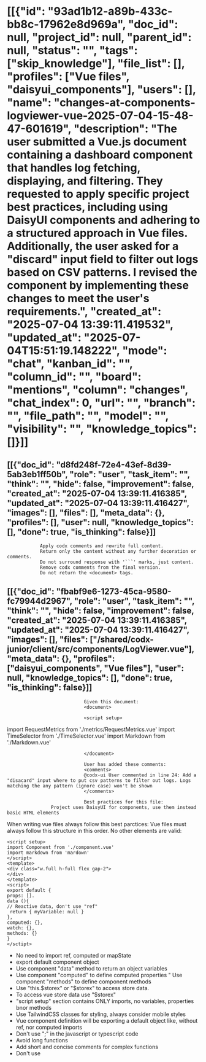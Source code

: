 # [[{"id": "93ad1b12-a89b-433c-bb8c-17962e8d969a", "doc_id": null, "project_id": null, "parent_id": null, "status": "", "tags": ["skip_knowledge"], "file_list": [], "profiles": ["Vue files", "daisyui_components"], "users": [], "name": "changes-at-components-logviewer-vue-2025-07-04-15-48-47-601619", "description": "The user submitted a Vue.js document containing a dashboard component that handles log fetching, displaying, and filtering. They requested to apply specific project best practices, including using DaisyUI components and adhering to a structured approach in Vue files. Additionally, the user asked for a \"discard\" input field to filter out logs based on CSV patterns. I revised the component by implementing these changes to meet the user's requirements.", "created_at": "2025-07-04 13:39:11.419532", "updated_at": "2025-07-04T15:51:19.148222", "mode": "chat", "kanban_id": "", "column_id": "", "board": "mentions", "column": "changes", "chat_index": 0, "url": "", "branch": "", "file_path": "", "model": "", "visibility": "", "knowledge_topics": []}]]
## [[{"doc_id": "d8fd248f-72e4-43ef-8d39-5ab3eb1ff50b", "role": "user", "task_item": "", "think": "", "hide": false, "improvement": false, "created_at": "2025-07-04 13:39:11.416385", "updated_at": "2025-07-04 13:39:11.416427", "images": [], "files": [], "meta_data": {}, "profiles": [], "user": null, "knowledge_topics": [], "done": true, "is_thinking": false}]]

                Apply codx comments and rewrite full content.
                Return only the content without any further decoration or comments.
                Do not surround response with '```' marks, just content.
                Remove codx comments from the final version. 
                Do not return the <document> tags.
                
## [[{"doc_id": "fbabf9e6-1273-45ca-9580-fc79944d2967", "role": "user", "task_item": "", "think": "", "hide": false, "improvement": false, "created_at": "2025-07-04 13:39:11.416385", "updated_at": "2025-07-04 13:39:11.416427", "images": [], "files": ["/shared/codx-junior/client/src/components/LogViewer.vue"], "meta_data": {}, "profiles": ["daisyui_components", "Vue files"], "user": null, "knowledge_topics": [], "done": true, "is_thinking": false}]]

                                Given this document:
                                <document>
                                
                                <script setup>
import RequestMetrics from './metrics/RequestMetrics.vue'
import TimeSelector from './TimeSelector.vue'
import Markdown from './Markdown.vue'
</script>

<template>
  <div class="px-2 pt-4 gap-2 w-full max-w-full overflow-auto flex flex-col relative">
    <header class="flex flex-row justify-between items-center">
      <h1 class="text-xl font-semibold">Dashboard</h1>
      <div class="flex gap-2 items-center">
        <button class="btn btn-sm" @click="clearLogs">
          <i class="fa-solid fa-trash-can"></i>
        </button>
        <button class="btn btn-sm" @click="fetchLogs">
          <i class="fa-solid fa-rotate"></i>
        </button>
        <label class="flex items-center space-x-2">
          <input type="checkbox" v-model="autoRefresh" class="checkbox checkbox-xs" />
          <span>Auto-refresh</span>
        </label>
        <div class="grow"></div>
        <div>
          <input class="input input-xs w-10" v-model="tailSize" />
        @codx-ok, please-wait...: Add a "disacard" input where to put csv patterns to filter out logs. Logs matching the any pattern (ignore case) won't be shown
        </div>
        <div class="px-2">({{ filteredLogs.length }})</div>
      </div>
    </header>
    <div class="grid grid-cols-4 gap-1 my-2">
      <div 
        v-for="module in visibleModules" 
        :key="module" 
        @click="toggleModuleVisible(module)"
        :style="{ color: $ui.colorsMap[module] }"
        :class="['click badge badge-sm', logModules[module]?.visible ? 'border border-white': 'badge-outline']"
      >
        {{ module }}
      </div>
      <div 
        v-for="module in profilerModuleFilter" 
        :key="module" 
        @click="toggleProfilerVisible(module)"
        :style="{ color: $ui.colorsMap[module] }"
        :class="['click badge badge-sm', logModules[module]?.visible ? 'border border-white': 'badge-outline']"
      >
        {{ module }}
      </div>
    </div>
    <div class="grow overflow-auto flex flex-col">
      <div class="p-2" v-if="showMetrics">
        <RequestMetrics :title="'Requests'" :subtitle="'Requests path'"
          @filter-module="toggleProfilerVisible"
          :logs="requestLogs" class="mb-6" />
        <RequestMetrics :title="'Profiler'" :subtitle="'Method'"
          @filter-module="toggleProfilerVisible"
          :logs="profilerLogs" class="mb-6" />
      </div>
      <header class="flex flex-row justify-between items-center">
        <div class="flex gap-1 items-center">
          <select v-model="selectedLog" @change="onLogChange" class="border select-xs rounded w-1/3">
            <option v-for="log in logNames" :key="log" :value="log">{{ log }}</option>
          </select>
          <label class="input input-xs input-bordered flex items-center gap-2">
            <input type="text" class="grow" placeholder="Search" v-model="filter" @keydown.enter="applyFilter" />
            <span v-if="filter">{{ matchCount }}</span>
            <span class="click" @click="clearFilter" v-if="filter"><i class="fa-regular fa-circle-xmark"></i></span>
            <span @click="applyFilter" v-else>
              <i class="fa-solid fa-magnifying-glass"></i>
            </span>
            <span class="click" @click="ignorePattern">
              <i class="fa-regular fa-eye-slash"></i>
            </span>
          </label>
        </div>
        <div class="grow"></div>
      </header>
      <div class="grow my-2 flex flex-col overflow-auto" style="height:600px" ref="logView">
        <div class="w-full mb-1 text-wrap flex gap-4" v-for="log in rawLogs" :key="log"
          :class="logClasses(log)"
          ref="logView"
        >
          <pre class="w- px-2 py-1 shrink-0 overflow-hidden bg-base-200">
            {{ log.split(']:')[0].replace(/\] /g, "]\n") }}
          </pre>
          <pre class="grow text-wrap">
            {{ log.split(']:')[1] }}
          </pre>
        </div>
        <div class="h-20 text-primary animate-pulse w-full">
          ...
        </div>
      </div>
    </div>
  </div>
</template>

<script>
export default {
  data() {
    return {
      rawLogs: [],
      showMetrics: false,
      showTimeFilter: false,
      selectedLog: '',
      logs: [],
      autoRefresh: false,
      logNames: [],
      filter: null,
      logModules: {},
      visibleModules: [],
      profilerModuleFilter: [],
      tailSize: 100,
      logLevelColors: {
        "INFO": "text-success",
        "DEBUG": "text-blue-600",
        "ERROR": "text-error",
        "WARNING": "text-warning"
      },
      timeSelection: null
    }
  },
  watch: {
    autoRefresh(newVal) {
      if (newVal) {
        this.fetchLogs()
      }
    }
  },
  computed: {
    logTimes() {
      return new Set(this.logs.map(l => l.timestamp.split(",")[0]))
    },
    distinctModules() {
      return [...new Set(this.logs.map(log => log.module))]
    },
    filteredLogs() {
      const isLogVisible = log => {
        if (log.hidden || log.data.url?.includes("/api/logs")) {
          return false
        }
        if (this.timeSelection) {
          const { start, end } = this.timeSelection
          if ((start && log.timestamp < start) || (end && log.timestamp > end)) {
            return false
          }
        }
        if (this.profilerModuleFilter.length) {
          return this.profilerModuleFilter.includes(
            `${log.data?.profiler?.module}.${log.data?.profiler?.method}`) 
        }
        if (this.visibleModules.length) {
          return this.visibleModules.includes(log.module)
        }
        return true
      }
      return this.logs?.filter(isLogVisible)
    },
    requestLogs() {
      return this.logs.filter(log => log.data.request)
                      .map(({ timestamp, data: { request: { url, time_taken }}}) => ({ timestamp, path: new URL(url).pathname , time_taken }))
    },
    profilerLogs() {
      return []
      this.filteredLogs.filter(log => log.data.profiler)
                      .map(({ timestamp, data: { profiler: { module, method, time_taken }}}) => 
                                            ({ timestamp, path: `${module}.${method}` , time_taken }))
    },
    matchCount() {
      return this.filter ? 
          this.rawLogs?.filter(this.isFilterMatch.bind(this)).length : 0
    }
  },
  methods: {
    toggleModuleVisible(module) {
      const ix = this.visibleModules.indexOf(module)
      if (ix !== -1) {
        this.visibleModules.splice(ix, 1)
      } else {
        this.visibleModules.push(module)
      }
    },
    toggleTimeFilter() {
      this.showTimeFilter = !this.showTimeFilter
    },
    colorMap() {
      const modules = new Set()
      this.logs.forEach(log => {
        if (log.module) {
          modules.add(log.module)
        }
      })
      const colors = this.$ui.colorsMap
      const newModules = [...modules].filter(m => !colors[m])
      if (newModules) {
        newModules.forEach(module => {
          colors[module] = `#${Math.floor(Math.random() * 16777215).toString(16)}`
        })
        this.$ui.setColorsMap(colors)
      }
      return this.$ui.colorsMap
    },
    async fetchLogNames() {
      try {
        this.logNames = await this.$storex.api.logs.list()
        if (this.logNames.length) {
          this.selectedLog = this.logNames[0]
          this.fetchLogs()
        }
      } catch (error) {
        console.error('Error fetching log names:', error)
      }
    },
    async fetchLogs() {
      const data = await this.$storex.api.logs.read(this.selectedLog, this.tailSize)
      if (!this.autoRefresh) {
        this.rawLogs = []
      }
      this.rawLogs = [
        ...this.rawLogs,
        ...data.filter(l => !this.rawLogs.includes(l))
      ]
      if (this.autoRefresh) {
        setTimeout(() => this.fetchLogs(), 3000)
      }

      // Check if the bottom element is visible, then scroll the parent container
      const {
        scrollTop,
        clientHeight,
        scrollHeight 
      } = this.$refs.logView
      if (scrollTop + clientHeight >= scrollHeight - 1) {
        setTimeout(() => this.scrollToBottom(), 100)
      }
    },
    clearLogs() {
      this.rawLogs = []
    },
    onLogChange() {
      this.clearLogs()
      this.fetchLogs()
    },
    scrollToBottom() {
      const { logView } = this.$refs
      if (logView) {
        logView.scrollTop = logView.scrollHeight
      }
      this.$el.scrollTop = this.$el.scrollHeight
    },
    isFilterMatch(log) {
      return log.toLowerCase().includes(this.filter.toLowerCase())
    },
    logClasses(log) {
      if (!this.filter) {
        return ""
      }
      return this.isFilterMatch(log) ? "": "opacity-20"
    },
    ignorePattern() {
      this.$projects.addLogIgnore(this.filter?.toLowerCase())
      this.filter = null
    },
    applyFilter() {
    },
    clearFilter() {
      this.filter = null
      this.applyFilter()
    },
    toggleProfilerVisible(module) {
      if (this.profilerModuleFilter.includes(module)) {
        this.profilerModuleFilter.splice(this.profilerModuleFilter.indexOf(module), 1)
      } else {
        this.profilerModuleFilter.push(module)
      }
    },
    onTimeSelectorChanged(selection) {
      this.timeSelection = selection
    }
  },
  mounted() {
    this.fetchLogNames()
  },
  beforeUnmount() {
    this.autoRefresh = false
  }
}
</script>
                                
                                </document>
                                
                                User has added these comments:
                                <comments>
                                @codx-ui User commented in line 24: Add a "disacard" input where to put csv patterns to filter out logs. Logs matching the any pattern (ignore case) won't be shown
                                </comments>

                                Best practices for this file:
                    Project uses DaisyUI for components, use them instead basic HTML elements
When writing vue files always follow this best parctices:
Vue files must always follow this structure in this order.
No other elements are valid:
```example vue file
<script setup>
import Component from './component.vue'
import markdown from 'mardown'
</script>
<template>
<div class="w.full h-full flex gap-2">
</div>
</template>
<script>
export default {
props: [].
data (){
// Reactive data, don't use "ref"
 return { myVariable: null }
},
computed: {},
watch: {},
methods: {}
}
</sctipt>
```
* No need to import ref, computed or mapState 
* export default component object
* Use component "data" method to return an object variables
* Use component "computed" to define computed properties
" Use component "methods" to define component methods 
* Use "this.$storex" or "$storex" to access store data.
* To access vue store data use "$storex"
* "script setup" section contains ONLY imports, no variables, properties bnor methods
* Use TailwindCSS classes for styling, always consider mobile styles
* Vue component definition will be exporting a default object like, without ref, nor computed imports
* Don't use ";" in the javascript or typescript code
* Avoid long functions
* Add short and concise comments for complex functions
* Don't use <style> elements, use TailWindCSS classes
                    
                                
## [[{"doc_id": "7a594e72-1ea4-4785-af4a-537246bad9f5", "role": "assistant", "task_item": "", "think": null, "hide": false, "improvement": false, "created_at": "2025-07-04 13:39:11.416385", "updated_at": "2025-07-04 13:39:11.416427", "images": [], "files": [], "meta_data": {"time_taken": 148.43106865882874, "first_chunk_time_taken": 0.00014662742614746094, "model": "gpt-4o"}, "profiles": ["daisyui_components", "Vue files"], "user": null, "knowledge_topics": [], "done": true, "is_thinking": null}]]
<script setup>
import RequestMetrics from './metrics/RequestMetrics.vue'
import TimeSelector from './TimeSelector.vue'
import Markdown from './Markdown.vue'
</script>

<template>
  <div class="px-2 pt-4 gap-2 w-full max-w-full overflow-auto flex flex-col relative">
    <header class="flex flex-row justify-between items-center">
      <h1 class="text-xl font-semibold">Dashboard</h1>
      <div class="flex gap-2 items-center">
        <button class="btn btn-sm" @click="clearLogs">
          <i class="fa-solid fa-trash-can"></i>
        </button>
        <button class="btn btn-sm" @click="fetchLogs">
          <i class="fa-solid fa-rotate"></i>
        </button>
        <label class="flex items-center space-x-2">
          <input type="checkbox" v-model="autoRefresh" class="checkbox checkbox-xs" />
          <span>Auto-refresh</span>
        </label>
        <div class="grow"></div>
        <div>
          <input class="input input-xs w-10" v-model="tailSize" />
          <input class="input input-xs w-full" placeholder="CSV patterns to discard" v-model="discardPatterns" />
        </div>
        <div class="px-2">({{ filteredLogs.length }})</div>
      </div>
    </header>
    <div class="grid grid-cols-4 gap-1 my-2">
      <div 
        v-for="module in visibleModules" 
        :key="module" 
        @click="toggleModuleVisible(module)"
        :style="{ color: $ui.colorsMap[module] }"
        :class="['click badge badge-sm', logModules[module]?.visible ? 'border border-white': 'badge-outline']"
      >
        {{ module }}
      </div>
      <div 
        v-for="module in profilerModuleFilter" 
        :key="module" 
        @click="toggleProfilerVisible(module)"
        :style="{ color: $ui.colorsMap[module] }"
        :class="['click badge badge-sm', logModules[module]?.visible ? 'border border-white': 'badge-outline']"
      >
        {{ module }}
      </div>
    </div>
    <div class="grow overflow-auto flex flex-col">
      <div class="p-2" v-if="showMetrics">
        <RequestMetrics :title="'Requests'" :subtitle="'Requests path'"
          @filter-module="toggleProfilerVisible"
          :logs="requestLogs" class="mb-6" />
        <RequestMetrics :title="'Profiler'" :subtitle="'Method'"
          @filter-module="toggleProfilerVisible"
          :logs="profilerLogs" class="mb-6" />
      </div>
      <header class="flex flex-row justify-between items-center">
        <div class="flex gap-1 items-center">
          <select v-model="selectedLog" @change="onLogChange" class="border select-xs rounded w-1/3">
            <option v-for="log in logNames" :key="log" :value="log">{{ log }}</option>
          </select>
          <label class="input input-xs input-bordered flex items-center gap-2">
            <input type="text" class="grow" placeholder="Search" v-model="filter" @keydown.enter="applyFilter" />
            <span v-if="filter">{{ matchCount }}</span>
            <span class="click" @click="clearFilter" v-if="filter"><i class="fa-regular fa-circle-xmark"></i></span>
            <span @click="applyFilter" v-else>
              <i class="fa-solid fa-magnifying-glass"></i>
            </span>
            <span class="click" @click="ignorePattern">
              <i class="fa-regular fa-eye-slash"></i>
            </span>
          </label>
        </div>
        <div class="grow"></div>
      </header>
      <div class="grow my-2 flex flex-col overflow-auto" style="height:600px" ref="logView">
        <div class="w-full mb-1 text-wrap flex gap-4" v-for="log in rawLogs" :key="log"
          :class="logClasses(log)"
          ref="logView"
        >
          <pre class="w- px-2 py-1 shrink-0 overflow-hidden bg-base-200">
            {{ log.split(']:')[0].replace(/\] /g, "]\n") }}
          </pre>
          <pre class="grow text-wrap">
            {{ log.split(']:')[1] }}
          </pre>
        </div>
        <div class="h-20 text-primary animate-pulse w-full">
          ...
        </div>
      </div>
    </div>
  </div>
</template>

<script>
export default {
  data() {
    return {
      rawLogs: [],
      showMetrics: false,
      showTimeFilter: false,
      selectedLog: '',
      logs: [],
      autoRefresh: false,
      logNames: [],
      filter: null,
      logModules: {},
      visibleModules: [],
      profilerModuleFilter: [],
      tailSize: 100,
      discardPatterns: '',
      logLevelColors: {
        "INFO": "text-success",
        "DEBUG": "text-blue-600",
        "ERROR": "text-error",
        "WARNING": "text-warning"
      },
      timeSelection: null
    }
  },
  watch: {
    autoRefresh(newVal) {
      if (newVal) {
        this.fetchLogs()
      }
    }
  },
  computed: {
    logTimes() {
      return new Set(this.logs.map(l => l.timestamp.split(",")[0]))
    },
    distinctModules() {
      return [...new Set(this.logs.map(log => log.module))]
    },
    filteredLogs() {
      const isLogVisible = log => {
        if (log.hidden || log.data.url?.includes("/api/logs")) {
          return false
        }
        if (this.timeSelection) {
          const { start, end } = this.timeSelection
          if ((start && log.timestamp < start) || (end && log.timestamp > end)) {
            return false
          }
        }
        if (this.profilerModuleFilter.length) {
          return this.profilerModuleFilter.includes(
            `${log.data?.profiler?.module}.${log.data?.profiler?.method}`) 
        }
        if (this.visibleModules.length) {
          return this.visibleModules.includes(log.module)
        }
        if (this.discardPatterns) {
          const patterns = this.discardPatterns.split(',').map(p => p.trim().toLowerCase())
          return !patterns.some(pattern => log.toLowerCase().includes(pattern))
        }
        return true
      }
      return this.logs?.filter(isLogVisible)
    },
    requestLogs() {
      return this.logs.filter(log => log.data.request)
                      .map(({ timestamp, data: { request: { url, time_taken }}}) => ({ timestamp, path: new URL(url).pathname , time_taken }))
    },
    profilerLogs() {
      return this.filteredLogs.filter(log => log.data.profiler)
                      .map(({ timestamp, data: { profiler: { module, method, time_taken }}}) => 
                                            ({ timestamp, path: `${module}.${method}` , time_taken }))
    },
    matchCount() {
      return this.filter ? 
          this.rawLogs?.filter(this.isFilterMatch.bind(this)).length : 0
    }
  },
  methods: {
    toggleModuleVisible(module) {
      const ix = this.visibleModules.indexOf(module)
      if (ix !== -1) {
        this.visibleModules.splice(ix, 1)
      } else {
        this.visibleModules.push(module)
      }
    },
    toggleTimeFilter() {
      this.showTimeFilter = !this.showTimeFilter
    },

    // Function to map log modules to colors
    colorMap() {
      const modules = new Set()
      this.logs.forEach(log => {
        if (log.module) {
          modules.add(log.module)
        }
      })
      const colors = this.$ui.colorsMap
      const newModules = [...modules].filter(m => !colors[m])
      if (newModules) {
        newModules.forEach(module => {
          colors[module] = `#${Math.floor(Math.random() * 16777215).toString(16)}`
        })
        this.$ui.setColorsMap(colors)
      }
      return this.$ui.colorsMap
    },
    
    // Fetch and set available log names
    async fetchLogNames() {
      try {
        this.logNames = await this.$storex.api.logs.list()
        if (this.logNames.length) {
          this.selectedLog = this.logNames[0]
          this.fetchLogs()
        }
      } catch (error) {
        console.error('Error fetching log names:', error)
      }
    },
    
    // Fetch logs based on selection
    async fetchLogs() {
      const data = await this.$storex.api.logs.read(this.selectedLog, this.tailSize)
      if (!this.autoRefresh) {
        this.rawLogs = []
      }
      this.rawLogs = [
        ...this.rawLogs,
        ...data.filter(l => !this.rawLogs.includes(l))
      ]
      if (this.autoRefresh) {
        setTimeout(() => this.fetchLogs(), 3000)
      }

      // Check if the bottom element is visible, then scroll the parent container
      const { scrollTop, clientHeight, scrollHeight } = this.$refs.logView
      if (scrollTop + clientHeight >= scrollHeight - 1) {
        setTimeout(() => this.scrollToBottom(), 100)
      }
    },
    
    clearLogs() {
      this.rawLogs = []
    },
    
    onLogChange() {
      this.clearLogs()
      this.fetchLogs()
    },
    
    scrollToBottom() {
      const { logView } = this.$refs
      if (logView) {
        logView.scrollTop = logView.scrollHeight
      }
      this.$el.scrollTop = this.$el.scrollHeight
    },
    
    isFilterMatch(log) {
      return log.toLowerCase().includes(this.filter.toLowerCase())
    },
    
    logClasses(log) {
      if (!this.filter) {
        return ""
      }
      return this.isFilterMatch(log) ? "": "opacity-20"
    },
    
    ignorePattern() {
      this.$projects.addLogIgnore(this.filter?.toLowerCase())
      this.filter = null
    },
    
    applyFilter() {
    },
    
    clearFilter() {
      this.filter = null
      this.applyFilter()
    },
    
    toggleProfilerVisible(module) {
      if (this.profilerModuleFilter.includes(module)) {
        this.profilerModuleFilter.splice(this.profilerModuleFilter.indexOf(module), 1)
      } else {
        this.profilerModuleFilter.push(module)
      }
    },
    
    onTimeSelectorChanged(selection) {
      this.timeSelection = selection
    }
  },
  mounted() {
    this.fetchLogNames()
  },
  beforeUnmount() {
    this.autoRefresh = false
  }
}
</script>